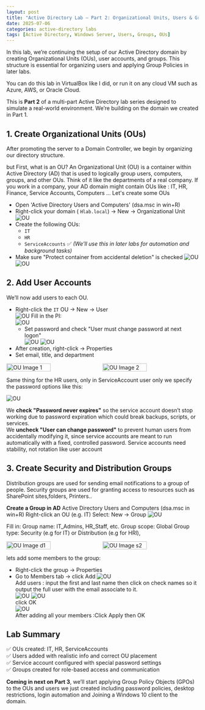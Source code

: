 ```yaml
---
layout: post
title: "Active Directory Lab – Part 2: Organizational Units, Users & Groups"
date: 2025-07-06
categories: active-directory labs
tags: [Active Directory, Windows Server, Users, Groups, OUs]
---
```


In this lab, we’re continuing the setup of our Active Directory domain by creating Organizational Units (OUs), user accounts, and groups. This structure is essential for organizing users and applying Group Policies in later labs.

You can do this lab in VirtualBox like I did, or run it on any cloud VM such as Azure, AWS, or Oracle Cloud.

This is **Part 2** of a multi-part Active Directory lab series designed to simulate a real-world environment. We’re building on the domain we created in Part 1.



## 1. Create Organizational Units (OUs)

After promoting the server to a Domain Controller, we begin by organizing our directory structure.

but First, what is an OU? An Organizational Unit (OU) is a container within Active Directory (AD) that is used to logically group users, computers, groups, and other OUs.
Think of it like the departments of a real company. If you work in a company, your AD domain might contain OUs like : IT, HR, Finance, Service Accounts, Computers …
Let's create some OUs


- Open 'Active Directory Users and Computers' (dsa.msc in win+R)
- Right-click your domain ( `Hlab.local`) → New → Organizational Unit
![OU](/Uploads/Images/OU/OU0.PNG)
- Create the following OUs:
  - `IT`
  - `HR`
  - `ServiceAccounts` ✅ *(We’ll use this in later labs for automation and background tasks)*
- Make sure "Protect container from accidental deletion" is checked
![OU](/Uploads/Images/OU/ou0.5.PNG)
![OU](/Uploads/Images/OU/ou1.PNG)

## 2. Add User Accounts

We’ll now add users to each OU.

- Right-click the `IT` OU → New → User  
![OU](/Uploads/Images/OU/u1.PNG)
Fill in the PI:  
![OU](/Uploads/Images/OU/u2.PNG)
  - Set password and check "User must change password at next logon"  
![OU](/Uploads/Images/OU/u3.PNG) ![OU](/Uploads/Images/OU/u4.PNG)
- After creation, right-click → Properties  
- Set email, title, and department  
<div style="display: flex; gap: 10px;">
  <img src="/Uploads/Images/OU/u5.PNG" alt="OU Image 1" style="width: 48%;">
  <img src="/Uploads/Images/OU/u6.PNG" alt="OU Image 2" style="width: 48%;">
</div>  

Same thing for the HR users, only in ServiceAccount user only we specify the password options like this:  

![OU](/Uploads/Images/OU/u7.PNG)

We **check "Password never expires"** so the service account doesn’t stop working due to password expiration which could break backups, scripts, or services.  
We **uncheck "User can change password"** to prevent human users from accidentally modifying it, since service accounts are meant to run automatically with a fixed, controlled password.
Service accounts need stability, not rotation like user account

## 3. Create Security and Distribution Groups

Distribution groups are used for sending email notifications to a group of people. Security groups are used for granting access to resources such as SharePoint sites,folders, Printers..  

**Create a Group in AD**
Active Directory Users and Computers (dsa.msc in win+R)
Right-click an OU (e.g. IT)
Select: New → Group
![OU](/Uploads/Images/OU/u8.PNG)  

Fill in:
Group name: IT_Admins, HR_Staff, etc.
Group scope: Global
Group type: Security (e.g for IT) or Distribution (e.g for HRl), 
<div style="display: flex; gap: 10px;">
  <img src="/Uploads/Images/OU/u9.PNG" alt="OU Image d1" style="width: 48%;">
  <img src="/Uploads/Images/OU/u10.PNG" alt="OU Image s2" style="width: 48%;">
</div>  

lets add some members to the group:
- Right-click the group → Properties
- Go to Members tab → click Add
![OU](/Uploads/Images/OU/u11.PNG)   
Add users : input the first and last name then click on check names so it output the full user with the email associate to it.  
![OU](/Uploads/Images/OU/u12.PNG) 
![OU](/Uploads/Images/OU/u13.PNG)  
click OK  
![OU](/Uploads/Images/OU/u14.PNG)  
After adding all your members :Click Apply then OK  
## Lab Summary
✅ OUs created: IT, HR, ServiceAccounts  
✅ Users added with realistic info and correct OU placement  
✅ Service account configured with special password settings  
✅ Groups created for role-based access and communication


**Coming in next on Part 3**, we’ll start applying Group Policy Objects (GPOs) to the OUs and users we just created  including password policies, desktop restrictions, login automation and Joining a Windows 10 client to the domain.
